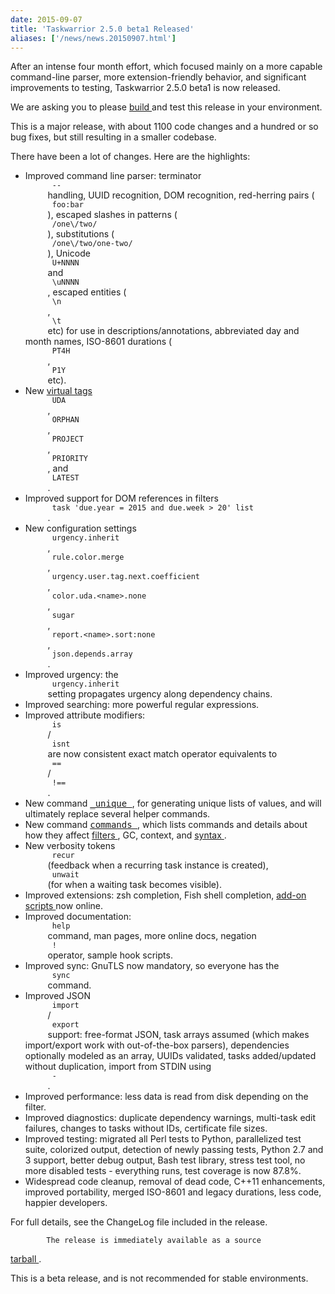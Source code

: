 ```yaml
---
date: 2015-09-07
title: 'Taskwarrior 2.5.0 beta1 Released'
aliases: ['/news/news.20150907.html']
---
```

<div class="col-md-8 main">
 <div class="row">
  <p>
   After an intense four month effort, which focused mainly on a more
            capable command-line parser, more extension-friendly behavior, and
            significant improvements to testing, Taskwarrior 2.5.0 beta1 is
            now released.
  </p>
  <p>
   We are asking you to please
   <a href="/docs/build.html">
    build
   </a>
   and test this release in your environment.
  </p>
  <p>
   This is a major release, with about 1100 code changes and a hundred
            or so bug fixes, but still resulting in a smaller codebase.
  </p>
  <p>
   There have been a lot of changes. Here are the highlights:
  </p>
  <p>
   <ul>
    <li>
     Improved command line parser: terminator
     <code>
      --
     </code>
     handling, UUID recognition, DOM recognition, red-herring pairs (
     <code>
      foo:bar
     </code>
     ), escaped slashes in patterns (
     <code>
      /one\/two/
     </code>
     ), substitutions (
     <code>
      /one\/two/one-two/
     </code>
     ), Unicode
     <code>
      U+NNNN
     </code>
     and
     <code>
      \uNNNN
     </code>
     , escaped entities (
     <code>
      \n
     </code>
     ,
     <code>
      \t
     </code>
     etc) for use in descriptions/annotations, abbreviated day and month names, ISO-8601 durations (
     <code>
      PT4H
     </code>
     ,
     <code>
      P1Y
     </code>
     etc).
    </li>
    <li>
     New
     <a href="/docs/tags.html">
      virtual tags
     </a>
     <code>
      UDA
     </code>
     ,
     <code>
      ORPHAN
     </code>
     ,
     <code>
      PROJECT
     </code>
     ,
     <code>
      PRIORITY
     </code>
     , and
     <code>
      LATEST
     </code>
     .
    </li>
    <li>
     Improved support for DOM references in filters
     <code>
      task 'due.year = 2015 and due.week &gt; 20' list
     </code>
     .
    </li>
    <li>
     New configuration settings
     <code>
      urgency.inherit
     </code>
     ,
     <code>
      rule.color.merge
     </code>
     ,
     <code>
      urgency.user.tag.next.coefficient
     </code>
     ,
     <code>
      color.uda.&lt;name&gt;.none
     </code>
     ,
     <code>
      sugar
     </code>
     ,
     <code>
      report.&lt;name&gt;.sort:none
     </code>
     ,
     <code>
      json.depends.array
     </code>
     .
    </li>
    <li>
     Improved urgency: the
     <code>
      urgency.inherit
     </code>
     setting propagates urgency along dependency chains.
    </li>
    <li>
     Improved searching: more powerful regular expressions.
    </li>
    <li>
     Improved attribute modifiers:
     <code>
      is
     </code>
     /
     <code>
      isnt
     </code>
     are now consistent exact match operator equivalents to
     <code>
      ==
     </code>
     /
     <code>
      !==
     </code>
     .
    </li>
    <li>
     New command
     <a href="/docs/commands/_unique.html">
      <samp>
       _unique
      </samp>
     </a>
     , for generating unique lists of values, and will ultimately replace several helper commands.
    </li>
    <li>
     New command
     <a href="/docs/commands/commands.html">
      <samp>
       commands
      </samp>
     </a>
     , which lists commands and details about how they affect
     <a href="/docs/filter.html">
      filters
     </a>
     , GC, context, and
     <a href="/docs/syntax.html">
      syntax
     </a>
     .
    </li>
    <li>
     New verbosity tokens
     <code>
      recur
     </code>
     (feedback when a recurring task instance is created),
     <code>
      unwait
     </code>
     (for when a waiting task becomes visible).
    </li>
    <li>
     Improved extensions: zsh completion, Fish shell completion,
     <a href="/tools/#exts">
      add-on scripts
     </a>
     now online.
    </li>
    <li>
     Improved documentation:
     <code>
      help
     </code>
     command, man pages, more online docs, negation
     <code>
      !
     </code>
     operator, sample hook scripts.
    </li>
    <li>
     Improved sync: GnuTLS now mandatory, so everyone has the
     <code>
      sync
     </code>
     command.
    </li>
    <li>
     Improved JSON
     <code>
      import
     </code>
     /
     <code>
      export
     </code>
     support: free-format JSON, task arrays assumed (which makes import/export work with out-of-the-box parsers), dependencies optionally modeled as an array, UUIDs validated, tasks added/updated without duplication, import from STDIN using
     <code>
      -
     </code>
     .
    </li>
    <li>
     Improved performance: less data is read from disk depending on the filter.
    </li>
    <li>
     Improved diagnostics: duplicate dependency warnings, multi-task edit failures, changes to tasks without IDs, certificate file sizes.
    </li>
    <li>
     Improved testing: migrated all Perl tests to Python, parallelized test suite, colorized output, detection of newly passing tests, Python 2.7 and 3 support, better debug output, Bash test library, stress test tool, no more disabled tests - everything runs, test coverage is now 87.8%.
    </li>
    <li>
     Widespread code cleanup, removal of dead code, C++11 enhancements, improved portability, merged ISO-8601 and legacy durations, less code, happier developers.
    </li>
   </ul>
  </p>
  <p>
   For full details, see the ChangeLog file included in the release.

            The release is immediately available as a source
   <a href="/download/task-latest.tar.gz">
    tarball
   </a>
   .
  </p>
  <p>
   This is a beta release, and is not recommended for stable environments.
  </p>
  <br/>
  <br/>
 </div>
</div>


